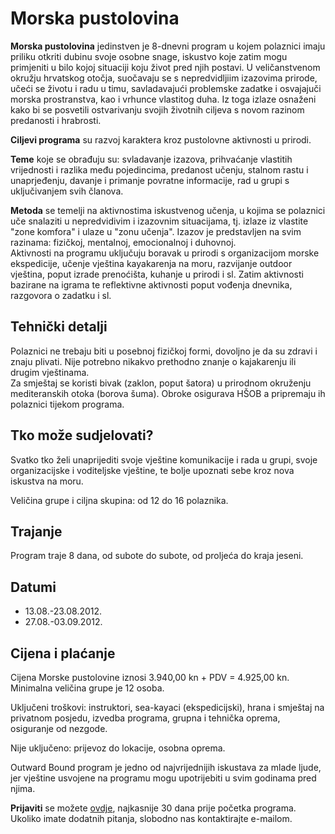 # Morska pustolovina

**Morska pustolovina** jedinstven je 8-dnevni program u kojem polaznici imaju priliku otkriti dubinu svoje osobne snage, iskustvo koje zatim mogu primjeniti u bilo kojoj situaciji koju život pred njih postavi. U veličanstvenom okružju hrvatskog otočja, suočavaju se s nepredvidljiim izazovima prirode, učeći se životu i radu u timu, savladavajući problemske zadatke i osvajajuči morska prostranstva, kao i vrhunce vlastitog duha. Iz toga izlaze osnaženi kako bi se posvetili ostvarivanju svojih životnih ciljeva s novom razinom predanosti i hrabrosti.

**Ciljevi programa** su razvoj karaktera kroz pustolovne aktivnosti u prirodi.

**Teme** koje se obrađuju su: svladavanje izazova, prihvaćanje vlastitih vrijednosti i razlika među pojedincima, predanost učenju, stalnom rastu i unaprjeđenju, davanje i primanje povratne informacije, rad u grupi s uključivanjem svih članova.

**Metoda** se temelji na aktivnostima iskustvenog učenja, u kojima se polaznici uče snalaziti u nepredvidivim i izazovnim situacijama, tj. izlaze iz vlastite "zone komfora" i ulaze u "zonu učenja". Izazov je predstavljen na svim razinama: fizičkoj, mentalnoj, emocionalnoj i duhovnoj.<br>
Aktivnosti na programu uključuju boravak u prirodi s organizacijom morske ekspedicije, učenje vještina kayakarenja na moru, razvijanje outdoor vještina, poput izrade prenoćišta, kuhanje u prirodi i sl. Zatim aktivnosti bazirane na igrama te reflektivne aktivnosti poput vođenja dnevnika, razgovora o zadatku i sl.

## Tehnički detalji

Polaznici ne trebaju biti u posebnoj fizičkoj formi, dovoljno je da su zdravi i znaju plivati. Nije potrebno nikakvo prethodno znanje o kajakarenju ili drugim vještinama.<br>
Za smještaj se koristi bivak (zaklon, poput šatora) u prirodnom okruženju mediteranskih otoka (borova šuma). Obroke osigurava HŠOB a pripremaju ih polaznici tijekom programa.

## Tko može sudjelovati?

Svatko tko želi unaprijediti svoje vještine komunikacije i rada u grupi, svoje organizacijske i voditeljske vještine, te bolje upoznati sebe kroz nova iskustva na moru.

Veličina grupe i ciljna skupina: od 12 do 16 polaznika.

## Trajanje

Program traje 8 dana, od subote do subote, od proljeća do kraja jeseni.

## Datumi

- 13.08.-23.08.2012.
- 27.08.-03.09.2012.

## Cijena i plaćanje

Cijena Morske pustolovine iznosi 3.940,00 kn + PDV = 4.925,00 kn. Minimalna veličina grupe je 12 osoba.

Uključeni troškovi: instruktori, sea-kayaci (ekspedicijski), hrana i smještaj na privatnom posjedu, izvedba programa, grupna i tehnička oprema, osiguranje od nezgode.

Nije uključeno: prijevoz do lokacije, osobna oprema.

Outward Bound program je jedno od najvrijednijih iskustava za mlade ljude, jer vještine usvojene na programu mogu upotrijebiti u svim godinama pred njima.

**Prijaviti** se možete [ovdje](/applications/new), najkasnije 30 dana prije početka programa.<br>
Ukoliko imate dodatnih pitanja, slobodno nas kontaktirajte e-mailom.
